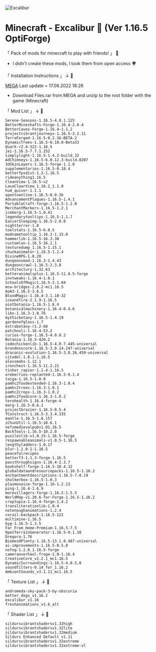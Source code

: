 ![Excalibur](https://user-images.githubusercontent.com/67797794/173035054-b2e8270f-d974-4588-bcfe-760b26386e3c.png)

# Minecraft - Excalibur 🌠 (Ver 1.16.5 OptiForge)
「 Pack of mods for minecraft to play with friends! 」 🤝

 * I didn't create these mods, I took them from open access 🌍

「 Installation Instructions 」 ↓ 🔑

[MEGA](https://mega.nz/file/WQ4XBbLZ#daxi9Y0PfNZ4efe30_vtpYx7J__G9D969rqdXryzld8) 
Last update = 17.06.2022 18:26
* Download Files.rar from MEGA and unzip to the root folder with the game (Minecraft)


「 Mod List 」 ↓ 🧱
```
Serene-Seasons-1.16.5-4.0.1.125
BetterMineshafts-Forge-1.16.4-2.0.4
BetterCaves-Forge-1.16.4-1.1.2
projectvibrantjourneys-1.16.5-3.2.11
TerraForged-1.16.5-0.2.16-BETA-2
DynamicTrees-1.16.5-0.10.0-Beta33
Quark-r2.4-322-1.16.5
jei-1.16.5-7.7.1.152
simplylight-1.16.5-1.4.2-build.32
AdChimneys-1.16.5-6.0.12.3-build.0207
3dSkinLayers-1.16.5-forge-1.1.0
supplementaries-1.16.5-0.18.4
betterfpsdist-1.2-1.16.5
rideanything1.16.5
CleanView-1.16.5-v2
LavaClearView_1.16.2_1.1.0
hud_quiver-1.1.1
opentoonline-1.16.5-0.0.3b
AdvancementPlaques-1.16.5-1.4.1
PortableCraft-forge-1.16.5-1.2.0
MerchantMarkers-1.16.5-1.2.1
iceberg-1.16.5-1.0.41
legendarytooltips-1.16.5-1.1.7
EasierSleeping-1.16.5-2.0.0
nightterror-1.0
toolstats-1.16.5-6.0.5
modnametooltip_1.16.2-1.15.0
hammerlib-1.16.5-16.3.30
customlan-1.16.5-16.1.1
texturedump_1.16.5-1.15.1
chunkanimator-1.16.5-1.2.4
DivineRPG-1.8.20
dungeonsmod-1.16.3-1.4.43
dungeoncrawl-1.16.5-2.3.8
architectury-1.32.63
betteranimalsplus-1.16.5-11.0.5-forge
invtweaks-1.16.4-1.0.1
SchoolsOfMagic1.16.5-2.1.04
mcw-bridges-2.0.2-mc1.16.5
AoA3-1.16.5-3.6.5
BloodMagic-1.16.4-3.1.10-32
iceandfire-2.1.9-1.16.5
aiotbotania-1.16.5-1.8.4
botanicalmachinery-1.16.4-0.4.6
libx-1.16.3-1.0.76
mythicbotany-1.16.5-1.4.19
gardenofglass-1.7
extrabotany-r1.2-68
patchouli-1.16.4-53.2
curios-forge-1.16.5-4.0.8.2
Botania-1.16.5-420.2
codechickenlib-1.16.5-4.0.7.445-universal
brandonscore-1.16.5-3.0.14.247-universal
draconic-evolution-1.16.5-3.0.26.459-universal
citadel-1.8.1-1.16.5
alexsmobs-1.12.1
ironchest-1.16.5-11.2.21
tinker_rapier-1.1.4-1.16.5
oreberries-replanted-1.16.5-0.1.4
taiga-1.16.5-1.0.0
pamhc2foodextended-1.16.3-1.0.4
pamhc2trees-1.16.3-1.0.1
pamhc2crops-1.16.3-1.0.2
pamhc2foodcore-1.16.3-1.0.2
torohealth-1.16.4-forge-4
marg-1.16.5-0.6.1
projectbrazier-1.16.5-0.5.4
TConstruct-1.16.5-3.3.4.335
mantle-1.16.5-1.6.157
iChunUtil-1.16.5-10.6.1
nefsmedievalpubv1.01.16.5
BackTools-1.16.5-10.2.0
puzzleslib-v1.0.15-1.16.5-forge
respawnableanimals-v1.0.5-1.16.5
lengthyladders-1.0.1f
blur-1.1.0-1-1.16.5
peacefulrecipes
betterf3-1.1.3-forge-1.16.5
passthroughsigns-1.16.4-2.3.7
bookshelf-forge-1.16.5-10.4.32
globaldataandresourcepacks-1.16.5-1.10.2
enchantmentdescriptions-1.16.5-7.0.19
shulkerbox-1.16.5-1.0.3
plasmovoice-forge-1.16-1.2.13
ping-1.16.4-1.6.9
morevillagers-forge-1.16.5-1.5.5
WorldMap-v1.20.6-for-Forge-1.16.5-1.16.2
croptopia-1.16.4-forge-1.4.2
transliterationlib-1.0.4
notenoughanimations-1.2.4
corail-backpack-1.16.5-122
multimine-1.16.5
byg-1.16.5-1.3.5
Far_From_Home-Premium-1.16.5-7.5
OpenTerrainGenerator-1.16.5-0.1.10
Dregora-1.76
BiomesOPlenty-1.16.5-13.1.0.487-universal
ai-improvements-1.16.5-0.5.0
nofog-1.2.0_1.16.5-forge
cameraoverhaul-froge-1.0-1.16.4
CreativeCore_v2.2.1_mc1.16.5
DynamicSurroundings-1.16.5-4.0.5.0
soundfilters-0.14_for_1.16.2
AmbientSounds_v3.1.11_mc1.16.5
```

「 Texture List 」 ↓ 🎨
```
andromeda-sky-pack-3-by-obscuria
better_dogs_v1.16.2
excalibur_v1.16
freshanimations_v1.6_alt
```

「 Shader List 」 ↓ 🌹
```
sildursvibrantshadersv1.32high
sildursvibrantshadersv1.32lite
sildursvibrantshadersv1.32medium
Sildurs Enhanced Default v1.11
sildursvibrantshadersv1.32extreme
sildursvibrantshadersv1.32extreme-vl
```
